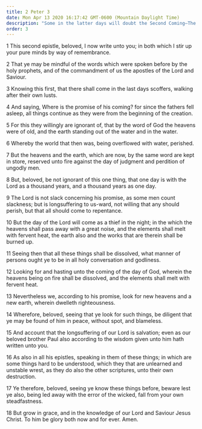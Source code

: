 ```yaml
---
title: 2 Peter 3
date: Mon Apr 13 2020 16:17:42 GMT-0600 (Mountain Daylight Time)
description: "Some in the latter days will doubt the Second Coming—The elements will melt at the coming of the Lord."
order: 3
---
```


1 This second epistle, beloved, I now write unto you; in both which I stir up your pure minds by way of remembrance.

2 That ye may be mindful of the words which were spoken before by the holy prophets, and of the commandment of us the apostles of the Lord and Saviour.

3 Knowing this first, that there shall come in the last days scoffers, walking after their own lusts.

4 And saying, Where is the promise of his coming? for since the fathers fell asleep, all things continue as they were from the beginning of the creation.

5 For this they willingly are ignorant of, that by the word of God the heavens were of old, and the earth standing out of the water and in the water.

6 Whereby the world that then was, being overflowed with water, perished.

7 But the heavens and the earth, which are now, by the same word are kept in store, reserved unto fire against the day of judgment and perdition of ungodly men.

8 But, beloved, be not ignorant of this one thing, that one day is with the Lord as a thousand years, and a thousand years as one day.

9 The Lord is not slack concerning his promise, as some men count slackness; but is longsuffering to us-ward, not willing that any should perish, but that all should come to repentance.

10 But the day of the Lord will come as a thief in the night; in the which the heavens shall pass away with a great noise, and the elements shall melt with fervent heat, the earth also and the works that are therein shall be burned up.

11 Seeing then that all these things shall be dissolved, what manner of persons ought ye to be in all holy conversation and godliness.

12 Looking for and hasting unto the coming of the day of God, wherein the heavens being on fire shall be dissolved, and the elements shall melt with fervent heat.

13 Nevertheless we, according to his promise, look for new heavens and a new earth, wherein dwelleth righteousness.

14 Wherefore, beloved, seeing that ye look for such things, be diligent that ye may be found of him in peace, without spot, and blameless.

15 And account that the longsuffering of our Lord is salvation; even as our beloved brother Paul also according to the wisdom given unto him hath written unto you.

16 As also in all his epistles, speaking in them of these things; in which are some things hard to be understood, which they that are unlearned and unstable wrest, as they do also the other scriptures, unto their own destruction.

17 Ye therefore, beloved, seeing ye know these things before, beware lest ye also, being led away with the error of the wicked, fall from your own steadfastness.

18 But grow in grace, and in the knowledge of our Lord and Saviour Jesus Christ. To him be glory both now and for ever. Amen.
